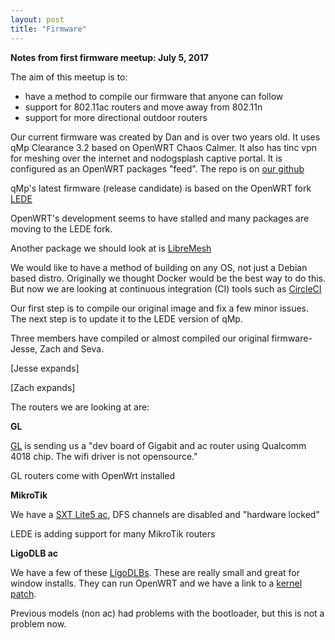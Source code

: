 ```yaml
---
layout: post
title: "Firmware"
---
```


**Notes from first firmware meetup: July 5, 2017**

The aim of this meetup is to:

* have a method to compile our firmware that anyone can follow
* support for 802.11ac routers and move away from 802.11n
* support for more directional outdoor routers 

Our current firmware was created by Dan and is over two years old. It uses qMp Clearance 3.2 based on OpenWRT Chaos Calmer. It also has tinc vpn for meshing over the internet and nodogsplash captive portal. It is configured as an OpenWRT packages "feed". The repo is on [our github](https://github.com/nycmeshnet/nycmeshfeed)

qMp's latest firmware (release candidate) is based on the OpenWRT fork [LEDE](https://lede-project.org/)

OpenWRT's development seems to have stalled and many packages are moving to the LEDE fork.

Another package we should look at is [LibreMesh](http://libremesh.org/)

We would like to have a method of building on any OS, not just a Debian based distro. Originally we thought Docker would be the best way to do this. But now we are looking at continuous integration (CI) tools such as [CircleCI](https://circleci.com/)

Our first step is to compile our original image and fix a few minor issues. The next step is to update it to the LEDE version of qMp.

Three members have compiled or almost compiled our original firmware- Jesse, Zach and Seva.

[Jesse expands]

[Zach expands]

The routers we are looking at are:

**GL**  

[GL](https://www.gl-inet.com/) is sending us a "dev board of Gigabit and ac router using Qualcomm 4018 chip.
The wifi driver is not opensource."

GL routers come with OpenWrt installed

**MikroTik**

We have a [SXT Lite5 ac](https://routerboard.com/RBSXT5HacD2n), 
DFS channels are disabled and "hardware locked"

LEDE is adding support for many MikroTik routers

**LigoDLB ac**

We have a few of these [LigoDLBs](https://www.ligowave.com/products/ligodlb-5-15-ac). These are really small and great for window installs. They can run OpenWRT and we have a link to a [kernel patch](http://ml.ninux.org/pipermail/battlemesh/2015-August/004114.html).

Previous models (non ac) had problems with the bootloader, but this is not a problem now.